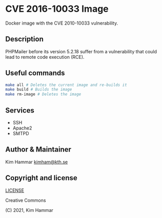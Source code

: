 # CVE 2016-10033 Image

Docker image with the CVE 2010-10033 vulnerability.

## Description

PHPMailer before its version 5.2.18 suffer from a vulnerability that could lead to remote code execution (RCE).

## Useful commands

```bash
make all # Deletes the current image and re-builds it
make build # Builds the image
make rm-image # Deletes the image   
```

## Services

- SSH
- Apache2
- SMTPD

## Author & Maintainer

Kim Hammar <kimham@kth.se>

## Copyright and license

[LICENSE](../../../LICENSE.md)

Creative Commons

(C) 2021, Kim Hammar
